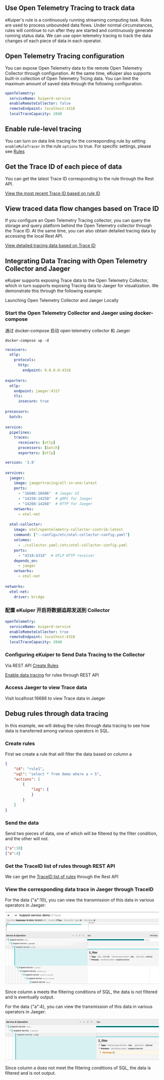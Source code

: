 ## Use Open Telemetry Tracing to track data

eKuiper's rule is a continuously running streaming computing task. Rules are used to process unbounded data flows. Under normal circumstances, rules will continue to run after they are started and continuously generate running status data. We can use open telemetry tracing to track the data changes of each piece of data in each operator.

## Open Telemetry Tracing configuration

You can expose Open Telemetry data to the remote Open Telemetry Collector through configuration. At the same time, eKuiper also supports built-in collection of Open Telemetry Trcing data. You can limit the maximum amount of saved data through the following configuration.

```yaml
openTelemetry:
  serviceName: kuiperd-service
  enableRemoteCollector: false
  remoteEndpoint: localhost:4318
  localTraceCapacity: 2048
```

## Enable rule-level tracing

You can turn on data link tracing for the corresponding rule by setting `enableRuleTracer` in the rule `options` to true. For specific settings, please see [Rules](../../guide/rules/overview.md#rules)

## Get the Trace ID of each piece of data

You can get the latest Trace ID corresponding to the rule through the Rest API.

[View the most recent Trace ID based on rule ID](../../api/restapi/trace.md#view-the-latest-trace-id-based-on-the-rule-id)

## View traced data flow changes based on Trace ID

If you configure an Open Telemetry Tracing collector, you can query the storage and query platform behind the Open Telemetry collector through the Trace ID. At the same time, you can also obtain detailed tracing data by accessing the local Rest API.

[View detailed tracing data based on Trace ID](../../api/restapi/trace.md#view-detailed-tracing-data-based-on-trace-id)

## Integrating Data Tracing with Open Telemetry Collector and Jaeger

eKuiper supports exposing Trace data to the Open Telemetry Collector, which in turn supports exposing Tracing data to Jaeger for visualization. We demonstrate this through the following example:

Launching Open Telemetry Collector and Jaeger Locally

### Start the Open Telemetry Collector and Jaeger using docker-compose

通过 docker-compose 启动 open telemetry collector 和  Jaeger

```shell
docker-compose up -d
```

```yaml
receivers:
  otlp:
    protocols:
      http:
        endpoint: 0.0.0.0:4318

exporters:
  otlp:
    endpoint: jaeger:4317
    tls:
      insecure: true

processors:
  batch:

service:
  pipelines:
    traces:
      receivers: [otlp]
      processors: [batch]
      exporters: [otlp]
```

```yaml
version: '3.8'

services:
  jaeger:
    image: jaegertracing/all-in-one:latest
    ports:
      - "16686:16686"  # Jaeger UI
      - "14250:14250"  # gRPC for Jaeger
      - "14268:14268"  # HTTP for Jaeger
    networks:
      - otel-net

  otel-collector:
    image: otel/opentelemetry-collector-contrib:latest
    command: ["--config=/etc/otel-collector-config.yaml"]
    volumes:
      - ./collector.yaml:/etc/otel-collector-config.yaml
    ports:
      - "4318:4318"  # OTLP HTTP receiver
    depends_on:
      - jaeger
    networks:
      - otel-net

networks:
  otel-net:
    driver: bridge
```

### 配置 eKuiper 开启将数据追踪发送到 Collector

```yaml
openTelemetry:
  serviceName: kuiperd-service
  enableRemoteCollector: true
  remoteEndpoint: localhost:4318
  localTraceCapacity: 2048
```

### Configuring eKuiper to Send Data Tracing to the Collector

Via REST API [Create Rules](../../api/restapi/rules.md#create-a-rule)

[Enable data tracing](../../api/restapi/trace.md#start-trace-the-data-of-specific-rule) for rules through REST API

### Access Jaeger to view Trace data

Visit localhost:16686 to view Trace data in Jaeger

## Debug rules through data tracing

In this example, we will debug the rules through data tracing to see how data is transferred among various operators in SQL.

### Create rules

First we create a rule that will filter the data based on column a

```json
{
    "id": "rule1",
    "sql": "select * from demo where a > 5",
    "actions": [
        {
            "log": {
            }
        }
    ]
}
```

### Send the data

Send two pieces of data, one of which will be filtered by the filter condition, and the other will not.

```json
{"a":10}
{"a":4}
```

### Get the TraceID list of rules through REST API

We can get the [TraceID list of rules](../../api/restapi/trace.md#view-the-latest-trace-id-based-on-the-rule-id) through the Rest API

### View the corresponding data trace in Jaeger through TraceID

For the data {"a":10}, you can view the transmission of this data in various operators in Jaeger:

![traced_png](../../resources/traced.png)

Since column a meets the filtering conditions of SQL, the data is not filtered and is eventually output.

For the data {"a":4}, you can view the transmission of this data in various operators in Jaeger:

![un_traced_png](../../resources/un_traced.png)

Since column a does not meet the filtering conditions of SQL, the data is filtered and is not output.
